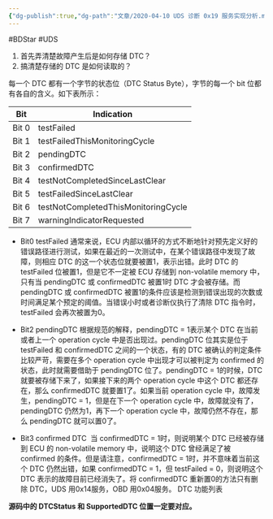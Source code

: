 ```yaml
---
{"dg-publish":true,"dg-path":"文章/2020-04-10 UDS 诊断 0x19 服务实现分析.md","permalink":"/文章/2020-04-10 UDS 诊断 0x19 服务实现分析/","dgEnableSearch":true}
---
```


#BDStar #UDS 

1. 首先弄清楚故障产生后是如何存储 DTC？
2. 搞清楚存储的 DTC 是如何读取的？

每一个 DTC 都有一个字节的状态位（DTC Status Byte），字节的每一个 bit 位都有各自的含义。如下表所示：

| Bit   | Indication |
| ----- | ---------- |
| Bit 0  | testFailed |
| Bit 1 |   testFailedThisMonitoringCycle         |
| Bit 2 |  pendingDTC          |
| Bit 3 |  confirmedDTC          |
| Bit 4 |    testNotCompletedSinceLastClear        |
| Bit 5 |    testFailedSinceLastClear        |
| Bit 6 | testNotCompletedThisMonitoringCycle           |
| Bit 7      | warningIndicatorRequested           |
 
- Bit0 testFailed
通常来说，ECU 内部以循环的方式不断地针对预先定义好的错误路径进行测试，如果在最近的一次测试中，在某个错误路径中发现了故障，则相应 DTC 的这一个状态位就要被置1，表示出错。此时 DTC 的 testFailed 位被置1，但是它不一定被 ECU 存储到 non-volatile memory 中，只有当 pendingDTC 或 confirmedDTC 被置1时 DTC 才会被存储。而 pendingDTC 或 confirmedDTC 被置1的条件应该是检测到错误出现的次数或时间满足某个预定的阈值。当错误小时或者诊断仪执行了清除 DTC 指令时，testFailed 会再次被置为0。

- Bit2 pendingDTC
根据规范的解释，pendingDTC = 1表示某个 DTC 在当前或者上一个 operation cycle 中是否出现过。pendingDTC 位其实是位于 testFailed 和 confirmedDTC 之间的一个状态，有的 DTC 被确认的判定条件比较严苛，需要在多个 operation cycle 中出现才可以被判定为 confirmed 的状态，此时就需要借助于 pendingDTC 位了。pendingDTC = 1的时候，DTC 就要被存储下来了，如果接下来的两个 operation cycle 中这个 DTC 都还存在，那么 confirmedDTC 就要置1了。如果当前 operation cycle 中，故障发生，pendingDTC = 1，但是在下一个 operation cycle 中，故障就没有了，pendingDTC 仍然为1，再下一个 operation cycle 中，故障仍然不存在，那么 pendingDTC 就可以置0了。

- Bit3 confirmed DTC 
当 confirmedDTC = 1时，则说明某个 DTC 已经被存储到 ECU 的 non-volatile memory 中，说明这个 DTC 曾经满足了被 confirmed 的条件。但是请注意，confirmedDTC = 1时，并不意味着当前这个 DTC 仍然出错，如果 confirmedDTC = 1，但 testFailed = 0，则说明这个 DTC 表示的故障目前已经消失了。将 confirmedDTC 重新置0的方法只有删除 DTC，UDS 用0x14服务，OBD 用0x04服务。
DTC 功能列表

**源码中的 DTCStatus 和 SupportedDTC 位置一定要对应。**